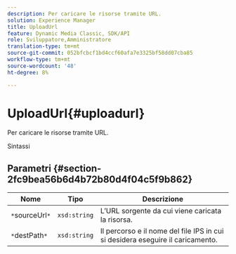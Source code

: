```yaml
---
description: Per caricare le risorse tramite URL.
solution: Experience Manager
title: UploadUrl
feature: Dynamic Media Classic, SDK/API
role: Sviluppatore,Amministratore
translation-type: tm+mt
source-git-commit: 052bfcbcf1bd4ccf60afa7e3325bf58dd07cba85
workflow-type: tm+mt
source-wordcount: '48'
ht-degree: 8%

---
```



# UploadUrl{#uploadurl}

Per caricare le risorse tramite URL.

Sintassi

## Parametri {#section-2fc9bea56b6d4b72b80d4f04c5f9b862}

| Nome | Tipo | Descrizione |
|---|---|---|
| `*`sourceUrl`*` | `xsd:string` | L’URL sorgente da cui viene caricata la risorsa. |
| `*`destPath`*` | `xsd:string` | Il percorso e il nome del file IPS in cui si desidera eseguire il caricamento. |

